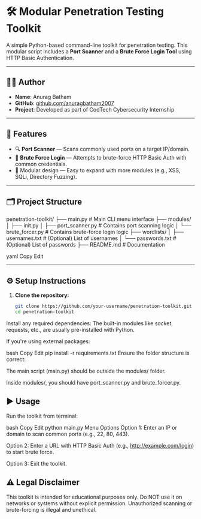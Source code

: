 # 🛠️ Modular Penetration Testing Toolkit

A simple Python-based command-line toolkit for penetration testing. This modular script includes a **Port Scanner** and a **Brute Force Login Tool** using HTTP Basic Authentication.

---

## 👨‍💻 Author

- **Name**: Anurag Batham
- **GitHub**: [github.com/anuragbatham2007](https://github.com/anuragbatham2007)  
- **Project**: Developed as part of CodTech Cybersecurity Internship

---

## 🧩 Features

- 🔍 **Port Scanner** — Scans commonly used ports on a target IP/domain.
- 🔐 **Brute Force Login** — Attempts to brute-force HTTP Basic Auth with common credentials.
- 🧱 Modular design — Easy to expand with more modules (e.g., XSS, SQLi, Directory Fuzzing).

---

## 🗂️ Project Structure

penetration-toolkit/
├── main.py # Main CLI menu interface
├── modules/
│ ├── init.py
│ ├── port_scanner.py # Contains port scanning logic
│ └── brute_forcer.py # Contains brute-force login logic
├── wordlists/
│ ├── usernames.txt # (Optional) List of usernames
│ └── passwords.txt # (Optional) List of passwords
├── README.md # Documentation

yaml
Copy
Edit

---

## ⚙️ Setup Instructions

1. **Clone the repository:**
   ```bash
   git clone https://github.com/your-username/penetration-toolkit.git
   cd penetration-toolkit
Install any required dependencies:
The built-in modules like socket, requests, etc., are usually pre-installed with Python.

If you're using external packages:

bash
Copy
Edit
pip install -r requirements.txt
Ensure the folder structure is correct:

The main script (main.py) should be outside the modules/ folder.

Inside modules/, you should have port_scanner.py and brute_forcer.py.

## ▶️ Usage
Run the toolkit from terminal:

bash
Copy
Edit
python main.py
Menu Options
Option 1: Enter an IP or domain to scan common ports (e.g., 22, 80, 443).

Option 2: Enter a URL with HTTP Basic Auth (e.g., http://example.com/login) to start brute force.

Option 3: Exit the toolkit.

## ⚠️ Legal Disclaimer
This toolkit is intended for educational purposes only. Do NOT use it on networks or systems without explicit permission. Unauthorized scanning or brute-forcing is illegal and unethical.
